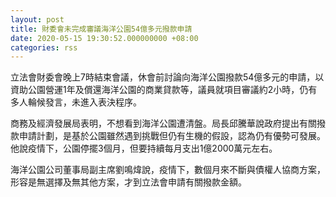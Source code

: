 ```yaml
---
layout: post
title: 財委會未完成審議海洋公園54億多元撥款申請
date: 2020-05-15 19:30:52.000000000 +08:00
categories: rss
---
```


立法會財委會晚上7時結束會議，休會前討論向海洋公園撥款54億多元的申請，以資助公園營運1年及償還海洋公園的商業貸款等，議員就項目審議約2小時，仍有多人輪候發言，未進入表決程序。

商務及經濟發展局表明，不想看到海洋公園遭清盤。局長邱騰華說政府提出有關撥款申請計劃，是基於公園雖然遇到挑戰但仍有生機的假設，認為仍有優勢可發展。他說疫情下，公園停擺3個月，但要持續每月支出1億2000萬元左右。

海洋公園公司董事局副主席劉鳴煒說，疫情下，數個月來不斷與債權人協商方案，形容是無選擇及無其他方案，才到立法會申請有關撥款金額。
